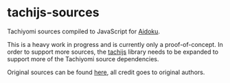 # tachijs-sources

Tachiyomi sources compiled to JavaScript for [Aidoku](https://github.com/Aidoku/Aidoku).

This is a heavy work in progress and is currently only a proof-of-concept. In order to support more sources, the [tachijs](https://github.com/Skittyblock/tachijs/) library needs to be expanded to support more of the Tachiyomi source dependencies.

Original sources can be found [here](https://github.com/tachiyomiorg/tachiyomi-extensions/), all credit goes to original authors.
